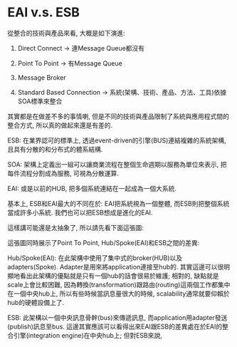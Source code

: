# EAI v.s. ESB

從整合的技術與產品來看, 大概是如下演進:

1. Direct Connect -&gt; 連Message Queue都沒有

2. Point To Point -&gt; 有Message Queue

3. Message Broker

4. Standard Based Connection -&gt; 系統\(架構、技術、產品、方法、工具\)依據SOA標準來整合

其實都是在做差不多的事情喇, 但是不同的技術與產品限制了系統與應用程式間的整合方式, 所以真的做起來還是有差的.

ESB: 在業界認可的標準上, 透過event-driven的引擎\(BUS\)連結複雜的系統架構, 且具有分散的和分布式的體系結構.

SOA: 架構上定義出一組可以讓商業流程在整個生命週期以服務為單位來表示, 把每件流程分割成為服務, 可視為分散運算.

EAI: 或是以前的HUB, 把多個系統連結在一起成為一個大系統.

基本上, ESB和EAI最大的不同在於: EAI把系統視為一個整體, 而ESB則把整個系統當成許多小系統. 我們也可以把ESB想成是進化的EAI.

這樣講可能還是太抽象了, 所以請先看下面這張圖:



這張圖同時展示了Point To Point, Hub/Spoke\(EAI\)和ESB之間的差異:

Hub/Spoke\(EAI\): 在此架構中使用了集中式的broker\(HUB\)以及adapters\(Spoke\). Adapter是用來將application連接至hub的. 其實這邊可以很明顯地看出此架構的優點就是只有一個hub的話會很易於維護; 相對的, 缺點就是scale上會比較困難, 因為轉換\(transformation\)跟路由\(routing\)這兩個工作都集中在一個中央hub上, 所以有些時候當訊息量很大的時候, scalability通常就要仰賴於hub的硬體設備上了.

ESB: 此架構以一個中央訊息骨幹\(bus\)來傳遞訊息, 而application用adapter發送\(publish\)訊息至bus. 這邊其實應該可以看得出來EAI跟ESB的差異處在於EAI的整合引擎\(integration engine\)在中央hub上; 但對ESB來說, 

